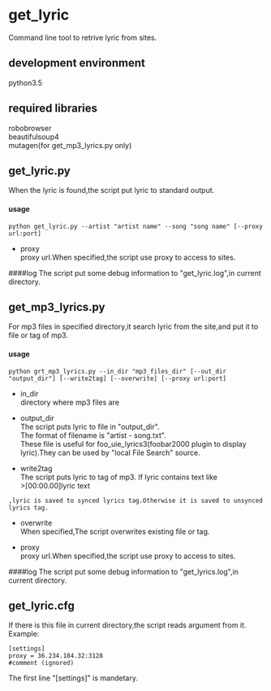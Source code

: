 get_lyric
=====
Command line tool to retrive lyric from sites.  

development environment
-----
python3.5  

required libraries
-----
robobrowser  
beautifulsoup4  
mutagen(for get_mp3_lyrics.py only)

get_lyric.py
-----
When the lyric is found,the script put lyric to standard output.  
#### usage
    python get_lyric.py --artist "artist name" --song "song name" [--proxy url:port]

+    proxy  
    proxy url.When specified,the script use proxy to access to sites. 

####log
The script put some debug information to "get_lyric.log",in current directory.

get_mp3_lyrics.py
-----
For mp3 files in specified directory,it search lyric from the site,and put it to file or tag of mp3.  
#### usage
    python grt_mp3_lyrics.py --in_dir "mp3_files_dir" [--out_dir "output_dir"] [--write2tag] [--overwrite] [--proxy url:port]

+    in_dir  
    directory where mp3 files are

+    output_dir  
    The script puts lyric to file in "output_dir".  
    The format of filename is "artist - song.txt".  
    These file is useful for foo_uie_lyrics3(foobar2000 plugin to display lyric).They can be used by "local File Search" source.  

+    write2tag  
    The script puts lyric to tag of mp3.
    If lyric contains text like  
    >[00:00.00]lyric text  

    ,lyric is saved to synced lyrics tag.Otherwise it is saved to unsynced lyrics tag.  
+    overwrite  
    When specified,The script overwrites existing file or tag.  

+    proxy  
    proxy url.When specified,the script use proxy to access to sites. 

####log
The script put some debug information to "get_lyrics.log",in current directory.  

get_lyric.cfg
-----
If there is this file in current directory,the script reads argument from it.  
Example:  

    [settings]
    proxy = 36.234.184.32:3128
    #comment (ignored)
 
 The first line "[settings]" is mandetary.
